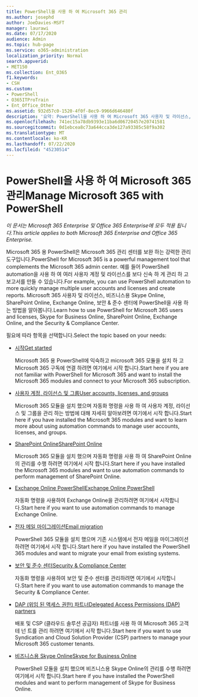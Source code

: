 ```yaml
---
title: PowerShell을 사용 하 여 Microsoft 365 관리
ms.author: josephd
author: JoeDavies-MSFT
manager: laurawi
ms.date: 07/17/2020
audience: Admin
ms.topic: hub-page
ms.service: o365-administration
localization_priority: Normal
search.appverid:
- MET150
ms.collection: Ent_O365
f1.keywords:
- CSH
ms.custom:
- PowerShell
- O365ITProTrain
- Ent_Office_Other
ms.assetid: 932d57c0-1520-4f0f-8ec9-9966d646480f
description: '요약: PowerShell을 사용 하 여 Microsoft 365 사용자 및 라이선스, 비즈니스용 Skype Online, SharePoint Online, Exchange Online, 보안 & 준수 센터를 관리 하는 방법을 알아봅니다.'
ms.openlocfilehash: 741ec15a78db9393e11ba6d06720457e20741581
ms.sourcegitcommit: 0d1ebcea8c73a644cca3de127a93385c58f9a302
ms.translationtype: MT
ms.contentlocale: ko-KR
ms.lasthandoff: 07/22/2020
ms.locfileid: "45230514"
---
```

# <a name="manage-microsoft-365-with-powershell"></a><span data-ttu-id="c4a7d-103">PowerShell을 사용 하 여 Microsoft 365 관리</span><span class="sxs-lookup"><span data-stu-id="c4a7d-103">Manage Microsoft 365 with PowerShell</span></span>

<span data-ttu-id="c4a7d-104">*이 문서는 Microsoft 365 Enterprise 및 Office 365 Enterprise에 모두 적용 됩니다.*</span><span class="sxs-lookup"><span data-stu-id="c4a7d-104">*This article applies to both Microsoft 365 Enterprise and Office 365 Enterprise.*</span></span>

<span data-ttu-id="c4a7d-105">Microsoft 365 용 PowerShell은 Microsoft 365 관리 센터를 보완 하는 강력한 관리 도구입니다.</span><span class="sxs-lookup"><span data-stu-id="c4a7d-105">PowerShell for Microsoft 365 is a powerful management tool that complements the Microsoft 365 admin center.</span></span> <span data-ttu-id="c4a7d-106">예를 들어 PowerShell automation을 사용 하 여 여러 사용자 계정 및 라이선스를 보다 신속 하 게 관리 하 고 보고서를 만들 수 있습니다.</span><span class="sxs-lookup"><span data-stu-id="c4a7d-106">For example, you can use PowerShell automation to more quickly manage multiple user accounts and licenses and create reports.</span></span> <span data-ttu-id="c4a7d-107">Microsoft 365 사용자 및 라이선스, 비즈니스용 Skype Online, SharePoint Online, Exchange Online, 보안 & 준수 센터에 PowerShell을 사용 하는 방법을 알아봅니다.</span><span class="sxs-lookup"><span data-stu-id="c4a7d-107">Learn how to use PowerShell for Microsoft 365 users and licenses, Skype for Business Online, SharePoint Online, Exchange Online, and the Security & Compliance Center.</span></span>
  
<span data-ttu-id="c4a7d-108">필요에 따라 항목을 선택합니다.</span><span class="sxs-lookup"><span data-stu-id="c4a7d-108">Select the topic based on your needs:</span></span>
  
- [<span data-ttu-id="c4a7d-109">시작</span><span class="sxs-lookup"><span data-stu-id="c4a7d-109">Get started</span></span>](getting-started-with-office-365-powershell.md)

    <span data-ttu-id="c4a7d-110">Microsoft 365 용 PowerShell에 익숙하고 microsoft 365 모듈을 설치 하 고 Microsoft 365 구독에 연결 하려면 여기에서 시작 합니다.</span><span class="sxs-lookup"><span data-stu-id="c4a7d-110">Start here if you are not familiar with PowerShell for Microsoft 365 and want to install the Microsoft 365 modules and connect to your Microsoft 365 subscription.</span></span>

- [<span data-ttu-id="c4a7d-111">사용자 계정, 라이선스 및 그룹</span><span class="sxs-lookup"><span data-stu-id="c4a7d-111">User accounts, licenses, and groups</span></span>](manage-user-accounts-and-licenses-with-office-365-powershell.md)

    <span data-ttu-id="c4a7d-112">Microsoft 365 모듈을 설치 했으며 자동화 명령을 사용 하 여 사용자 계정, 라이선스 및 그룹을 관리 하는 방법에 대해 자세히 알아보려면 여기에서 시작 합니다.</span><span class="sxs-lookup"><span data-stu-id="c4a7d-112">Start here if you have installed the Microsoft 365 modules and want to learn more about using automation commands to manage user accounts, licenses, and groups.</span></span>

- [<span data-ttu-id="c4a7d-113">SharePoint Online</span><span class="sxs-lookup"><span data-stu-id="c4a7d-113">SharePoint Online</span></span>](https://docs.microsoft.com/office365/enterprise/powershell/manage-sharepoint-online-with-office-365-powershell)

    <span data-ttu-id="c4a7d-114">Microsoft 365 모듈을 설치 했으며 자동화 명령을 사용 하 여 SharePoint Online의 관리를 수행 하려면 여기에서 시작 합니다.</span><span class="sxs-lookup"><span data-stu-id="c4a7d-114">Start here if you have installed the Microsoft 365 modules and want to use automation commands to perform management of SharePoint Online.</span></span>

- [<span data-ttu-id="c4a7d-115">Exchange Online PowerShell</span><span class="sxs-lookup"><span data-stu-id="c4a7d-115">Exchange Online PowerShell</span></span>](https://docs.microsoft.com/powershell/exchange/exchange-online/exchange-online-powershell)

    <span data-ttu-id="c4a7d-116">자동화 명령을 사용하여 Exchange Online을 관리하려면 여기에서 시작합니다.</span><span class="sxs-lookup"><span data-stu-id="c4a7d-116">Start here if you want to use automation commands to manage Exchange Online.</span></span>

- [<span data-ttu-id="c4a7d-117">전자 메일 마이그레이션</span><span class="sxs-lookup"><span data-stu-id="c4a7d-117">Email migration</span></span>](use-powershell-for-email-migration-to-office-365.md)

    <span data-ttu-id="c4a7d-118">PowerShell 365 모듈을 설치 했으며 기존 시스템에서 전자 메일을 마이그레이션하려면 여기에서 시작 합니다.</span><span class="sxs-lookup"><span data-stu-id="c4a7d-118">Start here if you have installed the PowerShell 365 modules and want to migrate your email from existing systems.</span></span>

- [<span data-ttu-id="c4a7d-119">보안 및 준수 센터</span><span class="sxs-lookup"><span data-stu-id="c4a7d-119">Security & Compliance Center</span></span>](https://docs.microsoft.com/powershell/exchange/office-365-scc/office-365-scc-powershell)

    <span data-ttu-id="c4a7d-120">자동화 명령을 사용하여 보안 및 준수 센터를 관리하려면 여기에서 시작합니다.</span><span class="sxs-lookup"><span data-stu-id="c4a7d-120">Start here if you want to use automation commands to manage the Security & Compliance Center.</span></span>

- [<span data-ttu-id="c4a7d-121">DAP (위임 된 액세스 권한) 파트너</span><span class="sxs-lookup"><span data-stu-id="c4a7d-121">Delegated Access Permissions (DAP) partners</span></span>](manage-office-365-with-windows-powershell-for-delegated-access-permissions-dap-p.md)

    <span data-ttu-id="c4a7d-122">배포 및 CSP (클라우드 솔루션 공급자) 파트너를 사용 하 여 Microsoft 365 고객 테 넌 트를 관리 하려면 여기에서 시작 합니다.</span><span class="sxs-lookup"><span data-stu-id="c4a7d-122">Start here if you want to use Syndication and Cloud Solution Provider (CSP) partners to manage your Microsoft 365 customer tenants.</span></span>

- [<span data-ttu-id="c4a7d-123">비즈니스용 Skype Online</span><span class="sxs-lookup"><span data-stu-id="c4a7d-123">Skype for Business Online</span></span>](manage-skype-for-business-online-with-office-365-powershell.md)

    <span data-ttu-id="c4a7d-124">PowerShell 모듈을 설치 했으며 비즈니스용 Skype Online의 관리를 수행 하려면 여기에서 시작 합니다.</span><span class="sxs-lookup"><span data-stu-id="c4a7d-124">Start here if you have installed the PowerShell modules and want to perform management of Skype for Business Online.</span></span>
